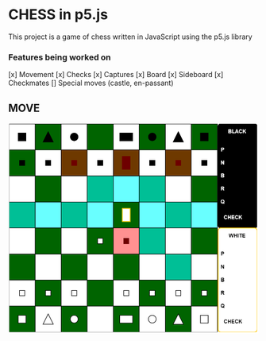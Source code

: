 # CHESS in p5.js
This project is a game of chess written in JavaScript using the p5.js library

### Features being worked on
[x] Movement
[x] Checks
[x] Captures
[x] Board
[x] Sideboard
[x] Checkmates
[] Special moves (castle, en-passant)

MOVE
---
![move](readme_img/Moves.PNG)
